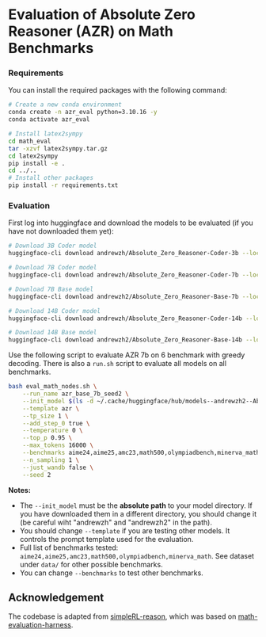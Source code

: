 # Evaluation of Absolute Zero Reasoner (AZR) on Math Benchmarks

### Requirements
You can install the required packages with the following command:
```bash
# Create a new conda environment
conda create -n azr_eval python=3.10.16 -y
conda activate azr_eval

# Install latex2sympy
cd math_eval
tar -xzvf latex2sympy.tar.gz 
cd latex2sympy
pip install -e .
cd ../..
# Install other packages
pip install -r requirements.txt
```


### Evaluation

First log into huggingface and download the models to be evaluated (if you have not downloaded them yet):

```bash
# Download 3B Coder model
huggingface-cli download andrewzh/Absolute_Zero_Reasoner-Coder-3b --local-dir-use-symlinks False

# Download 7B Coder model  
huggingface-cli download andrewzh/Absolute_Zero_Reasoner-Coder-7b --local-dir-use-symlinks False

# Download 7B Base model
huggingface-cli download andrewzh2/Absolute_Zero_Reasoner-Base-7b --local-dir-use-symlinks False

# Download 14B Coder model
huggingface-cli download andrewzh/Absolute_Zero_Reasoner-Coder-14b --local-dir-use-symlinks False

# Download 14B Base model
huggingface-cli download andrewzh2/Absolute_Zero_Reasoner-Base-14b --local-dir-use-symlinks False

```

Use the following script to evaluate AZR 7b on 6 benchmark with greedy decoding. There is also a `run.sh` script to evaluate all models on all benchmarks.

```bash
bash eval_math_nodes.sh \
    --run_name azr_base_7b_seed2 \
    --init_model $(ls -d ~/.cache/huggingface/hub/models--andrewzh2--Absolute_Zero_Reasoner-Base-7b/snapshots/*) \
    --template azr \
    --tp_size 1 \
    --add_step_0 true \
    --temperature 0 \
    --top_p 0.95 \
    --max_tokens 16000 \
    --benchmarks aime24,aime25,amc23,math500,olympiadbench,minerva_math \
    --n_sampling 1 \
    --just_wandb false \
    --seed 2
```


**Notes:**
- The `--init_model` must be the **absolute path** to your model directory. If you have downloaded them in a different directory, you should change it (be careful wiht "andrewzh" and "andrewzh2" in the path).
- You should change `--template` if you are testing other models. It controls the prompt template used for the evaluation.
- Full list of benchmarks tested: `aime24,aime25,amc23,math500,olympiadbench,minerva_math`. See dataset under `data/` for other possible benchmarks.
- You can change `--benchmarks` to test other benchmarks.
   

## Acknowledgement
The codebase is adapted from [simpleRL-reason](https://github.com/hkust-nlp/simpleRL-reason), which was based on [math-evaluation-harness](https://github.com/ZubinGou/math-evaluation-harness).